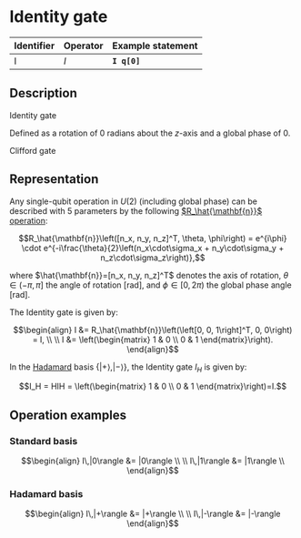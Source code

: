 # Identity gate

| Identifier | Operator | Example statement |
|------------|----------|-------------------|
| I          | $I$      | **`I q[0]`**      |

## Description

Identity gate

Defined as a rotation of $0$ radians about the _z_-axis and a global phase of $0$.

Clifford gate

## Representation

Any single-qubit operation in $U(2)$ (including global phase) can be described with 5 parameters by the following
[$R_\hat{\mathbf{n}}$ operation](../single_qubit/sq_Rn.md):

$$R_\hat{\mathbf{n}}\left([n_x, n_y, n_z]^T, \theta, \phi\right) = e^{i\phi} \cdot e^{-i\frac{\theta}{2}\left(n_x\cdot\sigma_x + n_y\cdot\sigma_y + n_z\cdot\sigma_z\right)},$$

where $\hat{\mathbf{n}}=[n_x, n_y, n_z]^T$ denotes the axis of rotation, $\theta\in(-\pi, \pi]$ the angle of rotation [rad], and $\phi\in[0,2\pi)$ the global phase angle [rad].

The Identity gate is given by:

$$\begin{align}
I &= R_\hat{\mathbf{n}}\left(\left[0, 0, 1\right]^T, 0, 0\right) = I, \\
\\
I &= \left(\begin{matrix}
1 & 0 \\
0 & 1 
\end{matrix}\right).
\end{align}$$

In the [Hadamard](../single_qubit/sq_H.md) basis $\{|+\rangle, |-\rangle\}$, the Identity gate $I_H$ is given by:

$$I_H = HIH = \left(\begin{matrix}
1 & 0 \\
0 & 1 
\end{matrix}\right)=I.$$

## Operation examples

### Standard basis

$$\begin{align}
I\,|0\rangle &= |0\rangle \\
\\
I\,|1\rangle &= |1\rangle \\
\end{align}$$

### Hadamard basis

$$\begin{align}
I\,|+\rangle &= |+\rangle \\
\\
I\,|-\rangle &= |-\rangle 
\end{align}$$
